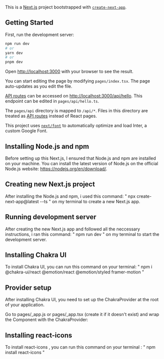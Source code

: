 This is a [Next.js](https://nextjs.org/) project bootstrapped with [`create-next-app`](https://github.com/vercel/next.js/tree/canary/packages/create-next-app).

## Getting Started

First, run the development server:

```bash
npm run dev
# or
yarn dev
# or
pnpm dev
```

Open [http://localhost:3000](http://localhost:3000) with your browser to see the result.

You can start editing the page by modifying `pages/index.tsx`. The page auto-updates as you edit the file.

[API routes](https://nextjs.org/docs/api-routes/introduction) can be accessed on [http://localhost:3000/api/hello](http://localhost:3000/api/hello). This endpoint can be edited in `pages/api/hello.ts`.

The `pages/api` directory is mapped to `/api/*`. Files in this directory are treated as [API routes](https://nextjs.org/docs/api-routes/introduction) instead of React pages.

This project uses [`next/font`](https://nextjs.org/docs/basic-features/font-optimization) to automatically optimize and load Inter, a custom Google Font.

## Installing Node.js and npm
Before setting up this Next.js, I ensured that Node.js and npm are installed on your machine. You can install the latest version of Node.js on the official Node.js website: https://nodejs.org/en/download/.

## Creating new Next.js project
After installing the Node.js and npm, i used this command: " npx create-next-app@latest --ts " on my terminal to create a new Next.js app.

## Running development server
After creating the new Next.js app and followed all the neccessary instructions, i ran this command: " npm run dev " on my terminal to start the development server.

## Installing Chakra UI
To install Chakra UI, you can run this command on your terminal: " npm i @chakra-ui/react @emotion/react @emotion/styled framer-motion "

## Provider setup
After installing Chakra UI, you need to set up the ChakraProvider at the root of your application.

Go to pages/_app.js or pages/_app.tsx (create it if it doesn't exist) and wrap the Component with the ChakraProvider:

## Installing react-icons
To install react-icons , you can run this command on your terminal : " npm install react-icons "
